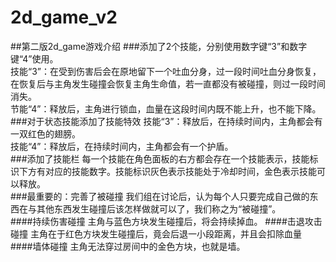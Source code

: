 # 2d_game_v2

##第二版2d_game游戏介绍
###添加了2个技能，分别使用数字键“3”和数字键“4”使用。  
技能“3”：在受到伤害后会在原地留下一个吐血分身，过一段时间吐血分身恢复，在恢复后与主角发生碰撞会恢复主角生命值，若一直都没有被碰撞，则过一段时间消失。  
节能“4”：释放后，主角进行锁血，血量在这段时间内既不能上升，也不能下降。
###对于状态技能添加了技能特效
技能“3”：释放后，在持续时间内，主角都会有一双红色的翅膀。  
技能“4”：释放后，在持续时间内，主角都会有一个护盾。  
###添加了技能栏
每一个技能在角色面板的右方都会存在一个技能表示，技能标识下方有对应的技能数字。技能标识灰色表示技能处于冷却时间，金色表示技能可以释放。  
###最重要的：完善了被碰撞
我们组在讨论后，认为每个人只要完成自己做的东西在与其他东西发生碰撞后该怎样做就可以了，我们称之为“被碰撞”。  
####持续伤害碰撞
主角与蓝色方块发生碰撞后，将会持续掉血。
####击退攻击碰撞
主角在于红色方块发生碰撞后，竟会后退一小段距离，并且会扣除血量
####墙体碰撞
主角无法穿过房间中的金色方块，也就是墙。
